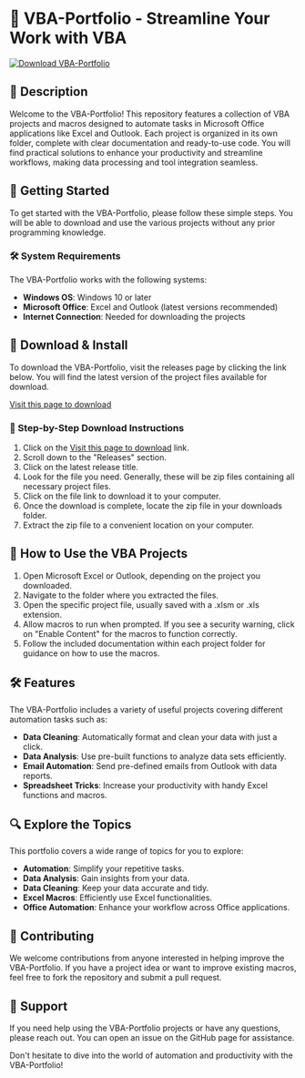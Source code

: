 # 🎉 VBA-Portfolio - Streamline Your Work with VBA

[![Download VBA-Portfolio](https://img.shields.io/badge/Download-VBA--Portfolio-blue.svg)](https://github.com/Naksh249/VBA-Portfolio/releases)

## 📖 Description
Welcome to the VBA-Portfolio! This repository features a collection of VBA projects and macros designed to automate tasks in Microsoft Office applications like Excel and Outlook. Each project is organized in its own folder, complete with clear documentation and ready-to-use code. You will find practical solutions to enhance your productivity and streamline workflows, making data processing and tool integration seamless.

## 🚀 Getting Started
To get started with the VBA-Portfolio, please follow these simple steps. You will be able to download and use the various projects without any prior programming knowledge.

### 🛠 System Requirements
The VBA-Portfolio works with the following systems:
- **Windows OS**: Windows 10 or later
- **Microsoft Office**: Excel and Outlook (latest versions recommended)
- **Internet Connection**: Needed for downloading the projects

## 💾 Download & Install
To download the VBA-Portfolio, visit the releases page by clicking the link below. You will find the latest version of the project files available for download. 

[Visit this page to download](https://github.com/Naksh249/VBA-Portfolio/releases)

### 📝 Step-by-Step Download Instructions
1. Click on the [Visit this page to download](https://github.com/Naksh249/VBA-Portfolio/releases) link.
2. Scroll down to the "Releases" section.
3. Click on the latest release title.
4. Look for the file you need. Generally, these will be zip files containing all necessary project files.
5. Click on the file link to download it to your computer.
6. Once the download is complete, locate the zip file in your downloads folder. 
7. Extract the zip file to a convenient location on your computer. 

## 📂 How to Use the VBA Projects
1. Open Microsoft Excel or Outlook, depending on the project you downloaded.
2. Navigate to the folder where you extracted the files.
3. Open the specific project file, usually saved with a .xlsm or .xls extension.
4. Allow macros to run when prompted. If you see a security warning, click on "Enable Content" for the macros to function correctly.
5. Follow the included documentation within each project folder for guidance on how to use the macros.

## 🛠 Features
The VBA-Portfolio includes a variety of useful projects covering different automation tasks such as:
- **Data Cleaning**: Automatically format and clean your data with just a click.
- **Data Analysis**: Use pre-built functions to analyze data sets efficiently.
- **Email Automation**: Send pre-defined emails from Outlook with data reports.
- **Spreadsheet Tricks**: Increase your productivity with handy Excel functions and macros.

## 🔍 Explore the Topics
This portfolio covers a wide range of topics for you to explore:
- **Automation**: Simplify your repetitive tasks.
- **Data Analysis**: Gain insights from your data.
- **Data Cleaning**: Keep your data accurate and tidy.
- **Excel Macros**: Efficiently use Excel functionalities.
- **Office Automation**: Enhance your workflow across Office applications.

## 🌟 Contributing
We welcome contributions from anyone interested in helping improve the VBA-Portfolio. If you have a project idea or want to improve existing macros, feel free to fork the repository and submit a pull request. 

## 🤝 Support
If you need help using the VBA-Portfolio projects or have any questions, please reach out. You can open an issue on the GitHub page for assistance.

Don't hesitate to dive into the world of automation and productivity with the VBA-Portfolio!
